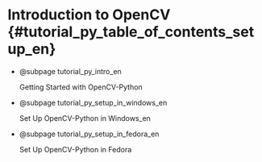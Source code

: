 # Introduction to OpenCV {#tutorial_py_table_of_contents_setup_en}

- @subpage tutorial_py_intro_en

  Getting Started with OpenCV-Python

- @subpage tutorial_py_setup_in_windows_en

  Set Up OpenCV-Python in Windows_en

- @subpage tutorial_py_setup_in_fedora_en

  Set Up OpenCV-Python in Fedora
